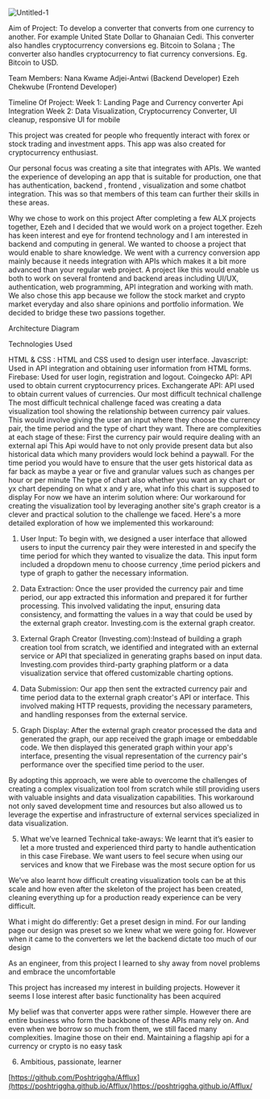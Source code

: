 
![Untitled-1](https://github.com/Poshtriggha/Afflux/assets/134752035/3432ac52-b1a2-4fcb-83c6-70fd1c17dcdd)

Aim of Project:
To develop a converter that converts from one currency to another. For example United State Dollar to Ghanaian Cedi. This converter also handles cryptocurrency conversions eg. Bitcoin to Solana ; The converter also handles cryptocurrency to fiat currency conversions. Eg. Bitcoin to USD.

Team Members:
Nana Kwame Adjei-Antwi (Backend Developer)
Ezeh Chekwube (Frontend Developer)


Timeline Of Project:
Week 1: Landing Page and Currency converter Api Integration
Week 2: Data Visualization, Cryptocurrency Converter, UI cleanup, responsive UI for mobile

This project was created for people who frequently interact with forex or stock trading and investment apps. This app was also created for cryptocurrency enthusiast.

Our personal focus was creating a site that integrates with APIs. We wanted the experience of developing an app that is suitable for production,  one that has authentication, backend , frontend , visualization and some chatbot integration. This was so that members of this team can further their skills in these areas.










Why we chose to work on this project
After completing a few ALX projects together, Ezeh and I decided that we would work on a project together. Ezeh has keen interest and eye for frontend technology and I am interested in backend and computing in general. We wanted to choose a project that would enable to share knowledge. We went with a currency conversion app mainly because it needs integration with APIs which makes it a bit more advanced than your regular web project. A project like this would enable us both to work on several frontend and backend areas including UI/UX, authentication, web programming, API integration and working with math. We also chose this app because we follow the stock market and crypto market everyday and also share opinions and portfolio information. We decided to bridge these two passions together.



Architecture Diagram


Technologies Used

HTML & CSS : HTML and CSS used to design user interface.
Javascript: Used in API integration and obtaining user information from HTML forms.
Firebase: Used for user login, registration and logout.
Coingecko API: API used to obtain current cryptocurrency prices.
Exchangerate API: API used to obtain current values of currencies.
Our most difficult technical challenge
The most difficult technical challenge faced was creating a data visualization tool showing the relationship between currency pair values. This would involve giving the user an input where they choose the currency pair, the time period and the type of chart they want. There are complexities at each stage of these:
First the currency pair would require dealing with an external api
This Api would have to not only provide present data but also historical data which many providers would lock behind a paywall. 
For the time period you would have to ensure that the user gets historical data as far back as maybe a year or five and granular values such as changes per hour or per minute
The type of chart also whether you want an xy chart or yx chart depending on what x and y are, what info this chart is supposed to display
For now we have an interim solution where:
Our workaround for creating the visualization tool by leveraging another site's graph creator is a clever and practical solution to the challenge we faced. Here's a more detailed exploration of how we implemented this workaround:

1. User Input: To begin with, we designed a user interface that allowed users to input the currency pair they were interested in and specify the time period for which they wanted to visualize the data. This input form included a dropdown menu to choose currency ,time period pickers and type of graph to gather the necessary information.

2. Data Extraction: Once the user provided the currency pair and time period, our app extracted this information and prepared it for further processing. This involved validating the input, ensuring data consistency, and formatting the values in a way that could be used by the external graph creator. Investing.com is the external graph creator.

3. External Graph Creator (Investing.com):Instead of building a graph creation tool from scratch, we identified and integrated with an external service or API that specialized in generating graphs based on input data. Investing.com provides third-party graphing platform or a data visualization service that offered customizable charting options.

4. Data Submission: Our app then sent the extracted currency pair and time period data to the external graph creator's API or interface. This involved making HTTP requests, providing the necessary parameters, and handling responses from the external service.

5. Graph Display: After the external graph creator processed the data and generated the graph, our app received the graph image or embeddable code. We then displayed this generated graph within your app's interface, presenting the visual representation of the currency pair's performance over the specified time period to the user.

By adopting this approach, we were able to overcome the challenges of creating a complex visualization tool from scratch while still providing users with valuable insights and data visualization capabilities. This workaround not only saved development time and resources but also allowed us to leverage the expertise and infrastructure of external services specialized in data visualization.


5. What we’ve learned
Technical take-aways: We learnt that it’s easier to let a more trusted and experienced third party to handle authentication in this case Firebase. We want users to feel secure when using our services and know that we Firebase was the most secure option for us

We’ve also learnt how difficult creating visualization tools can be at this scale and how even after the skeleton of the project has been created, cleaning everything up for a production ready experience can be very difficult.

What i might do differently:
Get a preset design in mind. For our landing page our design was preset so we knew what we were going for. However when it came to the converters we let the backend dictate too much of our design

As an engineer, from this project I learned to shy away from novel problems and embrace the uncomfortable

This project has increased my interest in building projects. However it seems I lose interest after basic functionality has been acquired


My belief was that converter apps were rather simple. However there are entire business who form the backbone of these APIs many rely on. And even when we borrow so much from them, we still faced many complexities. Imagine those on their end. Maintaining a flagship api for a currency or crypto is no easy task






 
6. Ambitious, passionate, learner

[https://github.com/Poshtriggha/Afflux](https://poshtriggha.github.io/Afflux/)https://poshtriggha.github.io/Afflux/
